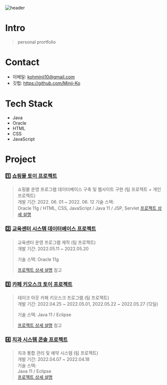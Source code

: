 ![header](https://capsule-render.vercel.app/api?type=rect&color=auto&&height=150&section=header&text=Portfolio&fontSize=50)
<!-- https://github.com/kyechan99/capsule-render -->

# Intro
> personal prortfolio

# Contact
- 이메일: kohminji10@gmail.com
- 깃헙: https://github.com/Minji-Ko

# Tech Stack
- Java
- Oracle
- HTML
- CSS
- JavaScript

# Project
### 1️⃣ [쇼핑몰 토이 프로젝트](https://github.com/Minji-Ko/...)
> 쇼핑몰 운영 프로그램 데이터베이스 구축 및 웹사이트 구현 (팀 프로젝트 + 개인 프로젝트)  
> 개발 기간: 2022. 06. 01 ~ 2022. 06. 12
> 기술 스택:  
> Oracle 11g / HTML, CSS, JavaScript / Java 11 / JSP, Servlet 
> [프로젝트 상세 설명](https://github.com/Minji-Ko/...)


### 2️⃣ [교육센터 시스템 데이터베이스 프로젝트]()
> 교육센터 운영 프로그램 제작 (팀 프로젝트)  
> 개발 기간: 2022.05.11 ~ 2022.05.20 
>  
> 기술 스택:  Oracle 11g
> 
> [프로젝트 상세 설명](https://github.com/Integerous/goQuality) 참고

### 3️⃣ [카페 키오스크 토이 프로젝트]()
> 테이크 아웃 카페 키오스크 프로그램  (팀 프로젝트)  
> 개발 기간: 2022.04.25 ~ 2022.05.01, 2022.05.22 ~ 2022.05.27 (12일)
>  
> 기술 스택: Java 11 / Eclipse
>  
>[프로젝트 상세 설명](https://github.com/Integerous/goQuality) 참고

### 4️⃣ [치과 시스템 콘솔 프로젝트](https://github.com/Minji-Ko/...)
> 치과 통합 관리 및 예약 시스템 (팀 프로젝트)  
> 개발 기간: 2022.04.07 ~ 2022.04.18  
> 기술 스택:  
> Java 11 / Eclipse  
> [프로젝트 상세 설명](https://github.com/Minji-Ko/...)
